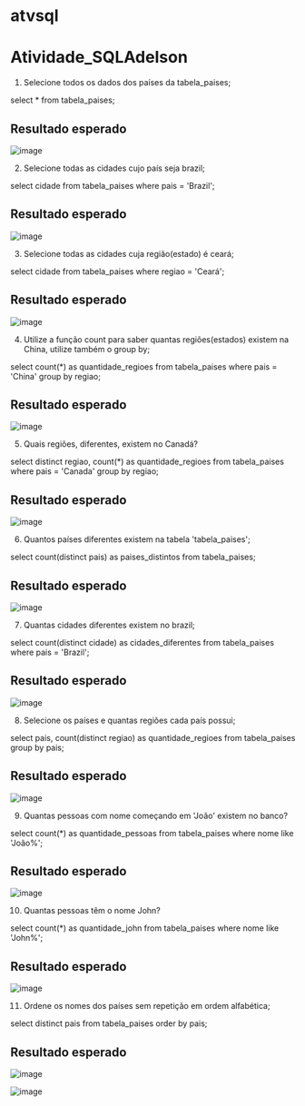 # atvsql

# Atividade_SQLAdelson

1. Selecione todos os dados dos países da tabela_paises;
 
select * from  tabela_paises;

## Resultado esperado

![image](https://github.com/Mylenacm/atvsql/assets/145984011/b9cebc48-084e-4b26-aa70-52f62a9a8193)

2. Selecione todas as cidades cujo país seja brazil;

select cidade 
from tabela_paises 
where pais = 'Brazil';

## Resultado esperado

![image](https://github.com/Mylenacm/atvsql/assets/145984011/a806d5ed-54fd-4afd-9e6d-a44b58ace719)

3. Selecione todas as cidades cuja região(estado) é ceará;

select cidade 
from tabela_paises 
where regiao = 'Ceará';

## Resultado esperado

![image](https://github.com/Mylenacm/atvsql/assets/145984011/85e4858c-8b24-4073-9005-ebd9d388c34e)

4. Utilize a função count para saber quantas regiões(estados) existem na China,
utilize também o group by;

select count(*) as quantidade_regioes 
from tabela_paises 
where pais = 'China' group by regiao;

## Resultado esperado

![image](https://github.com/Mylenacm/atvsql/assets/145984011/07d250ff-f7f1-4abb-a0f8-819f1d4fc239)

5. Quais regiões, diferentes, existem no Canadá?

select distinct regiao, count(*) as quantidade_regioes 
from tabela_paises 
where pais = 'Canada' group by regiao;

## Resultado esperado

![image](https://github.com/Mylenacm/atvsql/assets/145984011/78390056-7182-4e7e-bc59-78b7880f5f79)

6. Quantos países diferentes existem na tabela 'tabela_paises';

select count(distinct pais) as paises_distintos
from tabela_paises;

## Resultado esperado

![image](https://github.com/Mylenacm/atvsql/assets/145984011/1c3789b7-3b96-4f6b-9383-af0ac11ca2d6)

7. Quantas cidades diferentes existem no brazil;

select count(distinct cidade) as cidades_diferentes 
from tabela_paises 
where pais = 'Brazil';

## Resultado esperado

![image](https://github.com/Mylenacm/atvsql/assets/145984011/ff36b75a-8d3e-4601-bcb3-2ccdc66a770b)

8. Selecione os países e quantas regiões cada país possui;

select pais, count(distinct regiao) as quantidade_regioes 
from tabela_paises group by pais;

## Resultado esperado

![image](https://github.com/Mylenacm/atvsql/assets/145984011/8e80449f-c8e9-4c38-bddc-5200d257a605)

9. Quantas pessoas com nome começando em 'João' existem no banco?

select count(*) as quantidade_pessoas 
from tabela_paises 
where nome like 'João%';

## Resultado esperado

![image](https://github.com/Mylenacm/atvsql/assets/145984011/9b68f45e-81c6-47ef-98bd-1ccb936a2fb2)

10. Quantas pessoas têm o nome John?

select count(*) as quantidade_john
from tabela_paises
where nome like  'John%';

## Resultado esperado

![image](https://github.com/Mylenacm/atvsql/assets/145984011/1e9a0874-f651-4615-8445-14f94fb5d12c)

11. Ordene os nomes dos países sem repetição em ordem alfabética;

select distinct pais from tabela_paises 
order by pais;

## Resultado esperado

![image](https://github.com/Mylenacm/atvsql/assets/145984011/1fbacec5-4d99-489a-afbe-41c7da3dd632)

![image](https://github.com/Mylenacm/atvsql/assets/145984011/fd4b33a1-b770-48f1-a6d2-a3bbb777c507)

